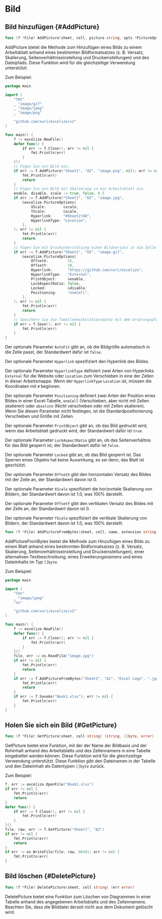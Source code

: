 # Bild

## Bild hinzufügen {#AddPicture}

```go
func (f *File) AddPicture(sheet, cell, picture string, opts *PictureOptions) error
```

AddPicture bietet die Methode zum Hinzufügen eines Bilds zu einem Arbeitsblatt anhand eines bestimmten Bildformatsatzes (z. B. Versatz, Skalierung, Seitenverhältniseinstellung und Druckeinstellungen) und des Dateipfads. Diese Funktion wird für die gleichzeitige Verwendung unterstützt.

Zum Beispiel:

```go
package main

import (
    "fmt"
    _ "image/gif"
    _ "image/jpeg"
    _ "image/png"

    "github.com/xuri/excelize/v2"
)

func main() {
    f := excelize.NewFile()
    defer func() {
        if err := f.Close(); err != nil {
            fmt.Println(err)
        }
    }()
    // Fügen Sie ein Bild ein.
    if err := f.AddPicture("Sheet1", "A2", "image.png", nil); err != nil {
        fmt.Println(err)
        return
    }
    // Fügen Sie ein Bild mit Skalierung in ein Arbeitsblatt ein.
    enable, disable, scale := true, false, 0.5
    if err := f.AddPicture("Sheet1", "D2", "image.jpg",
        &excelize.PictureOptions{
            XScale:        &scale,
            YScale:        &scale,
            Hyperlink:     "#Sheet2!D8",
            HyperlinkType: "Location",
        },
    ); err != nil {
        fmt.Println(err)
        return
    }
    // Fügen Sie mit Druckunterstützung einen Bildversatz in die Zelle ein.
    if err := f.AddPicture("Sheet1", "H2", "image.gif",
        &excelize.PictureOptions{
            OffsetX:         15,
            OffsetY:         10,
            Hyperlink:       "https://github.com/xuri/excelize",
            HyperlinkType:   "External",
            PrintObject:     &enable,
            LockAspectRatio: false,
            Locked:          &disable,
            Positioning:     "oneCell",
        },
    ); err != nil {
        fmt.Println(err)
        return
    }
    // Speichern Sie die Tabellenkalkulationsdatei mit dem Ursprungspfad.
    if err = f.Save(); err != nil {
        fmt.Println(err)
    }
}
```

Der optionale Parameter `AutoFit` gibt an, ob die Bildgröße automatisch in die Zelle passt, der Standardwert dafür ist `false`.

Der optionale Parameter `Hyperlink` spezifiziert den Hyperlink des Bildes.

Der optionale Parameter `HyperlinkType` definiert zwei Arten von Hyperlinks `External` für die Website oder `Location` zum Verschieben in eine der Zellen in dieser Arbeitsmappe. Wenn der `HyperlinkType` `Location` ist, müssen die Koordinaten mit `#` beginnen.

Der optionale Parameter `Positioning` definiert zwei Arten der Position eines Bildes in einer Excel-Tabelle, `oneCell` (Verschieben, aber nicht mit Zellen skalieren) oder `absolute` (Nicht verschieben oder mit Zellen skalieren). Wenn Sie diesen Parameter nicht festlegen, ist die Standardpositionierung Verschieben und Größe mit Zellen.

Der optionale Parameter `PrintObject` gibt an, ob das Bild gedruckt wird, wenn das Arbeitsblatt gedruckt wird, der Standardwert dafür ist `true`.

Der optionale Parameter `LockAspectRatio` gibt an, ob das Seitenverhältnis für das Bild gesperrt ist, der Standardwert dafür ist `false`.

Der optionale Parameter `Locked` gibt an, ob das Bild gesperrt ist. Das Sperren eines Objekts hat keine Auswirkung, es sei denn, das Blatt ist geschützt.

Der optionale Parameter `OffsetX` gibt den horizontalen Versatz des Bildes mit der Zelle an, der Standardwert davon ist 0.

Der optionale Parameter `XScale` spezifiziert die horizontale Skalierung von Bildern, der Standardwert davon ist 1.0, was 100% darstellt.

Der optionale Parameter `OffsetY` gibt den vertikalen Versatz des Bildes mit der Zelle an, der Standardwert davon ist 0.

Der optionale Parameter `YScale` spezifiziert die vertikale Skalierung von Bildern, der Standardwert davon ist 1.0, was 100% darstellt.

```go
func (f *File) AddPictureFromBytes(sheet, cell, name, extension string, file []byte, opts *PictureOptions) error
```

AddPictureFromBytes bietet die Methode zum Hinzufügen eines Bilds zu einem Blatt anhand eines bestimmten Bildformatsatzes (z. B. Versatz, Skalierung, Seitenverhältniseinstellung und Druckeinstellungen), einer alternativen Textbeschreibung, eines Erweiterungsnamens und eines Dateiinhalts im Typ `[]byte`.

Zum Beispiel:

```go
package main

import (
    "fmt"
    _ "image/jpeg"
    "os"

    "github.com/xuri/excelize/v2"
)

func main() {
    f := excelize.NewFile()
    defer func() {
        if err := f.Close(); err != nil {
            fmt.Println(err)
        }
    }()
    file, err := os.ReadFile("image.jpg")
    if err != nil {
        fmt.Println(err)
        return
    }
    if err := f.AddPictureFromBytes("Sheet1", "A2", "Excel Logo", ".jpg", file, nil); err != nil {
        fmt.Println(err)
        return
    }
    if err := f.SaveAs("Book1.xlsx"); err != nil {
        fmt.Println(err)
    }
}
```

## Holen Sie sich ein Bild {#GetPicture}

```go
func (f *File) GetPicture(sheet, cell string) (string, []byte, error)
```

GetPicture bietet eine Funktion, mit der der Name der Bildbasis und der Rohinhalt anhand des Arbeitsblatts und des Zellennamens in eine Tabelle eingebettet werden können. Diese Funktion wird für die gleichzeitige Verwendung unterstützt. Diese Funktion gibt den Dateinamen in der Tabelle und den Dateiinhalt als Datentypen `[]byte` zurück.

Zum Beispiel:

```go
f, err := excelize.OpenFile("Book1.xlsx")
if err != nil {
    fmt.Println(err)
    return
}
defer func() {
    if err := f.Close(); err != nil {
        fmt.Println(err)
    }
}()
file, raw, err := f.GetPicture("Sheet1", "A2")
if err != nil {
    fmt.Println(err)
    return
}
if err := os.WriteFile(file, raw, 0644); err != nil {
    fmt.Println(err)
}
```

## Bild löschen {#DeletePicture}

```go
func (f *File) DeletePicture(sheet, cell string) (err error)
```

DeletePicture bietet eine Funktion zum Löschen von Diagrammen in einer Tabelle anhand des angegebenen Arbeitsblatts und des Zellennamens. Beachten Sie, dass die Bilddatei derzeit nicht aus dem Dokument gelöscht wird.
